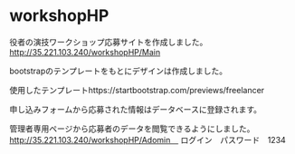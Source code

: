 # workshopHP
 
役者の演技ワークショップ応募サイトを作成しました。
http://35.221.103.240/workshopHP/Main
 
bootstrapのテンプレートをもとにデザインは作成しました。　　

使用したテンプレートhttps://startbootstrap.com/previews/freelancer
　　　
   
申し込みフォームから応募された情報はデータベースに登録されます。
 
管理者専用ページから応募者のデータを閲覧できるようにしました。
http://35.221.103.240/workshopHP/Adomin　
ログイン　パスワード　1234

 
